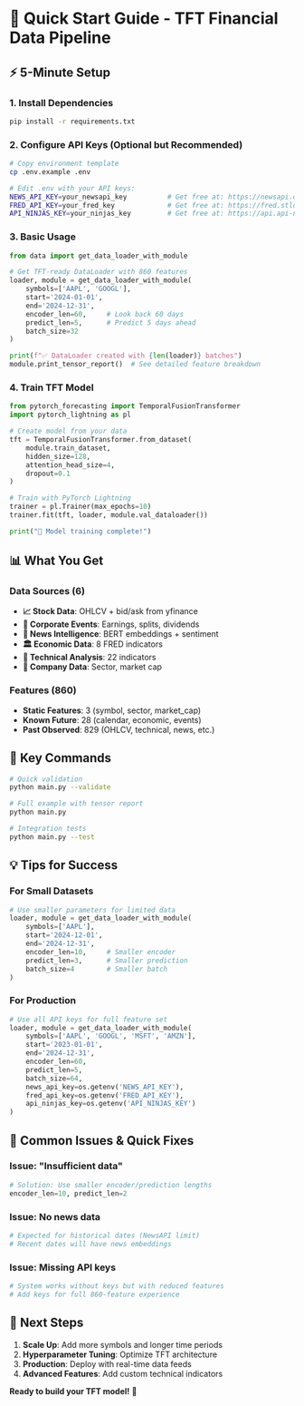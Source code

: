 # 🚀 Quick Start Guide - TFT Financial Data Pipeline

## ⚡ 5-Minute Setup

### 1. Install Dependencies
```bash
pip install -r requirements.txt
```

### 2. Configure API Keys (Optional but Recommended)
```bash
# Copy environment template
cp .env.example .env

# Edit .env with your API keys:
NEWS_API_KEY=your_newsapi_key          # Get free at: https://newsapi.org/
FRED_API_KEY=your_fred_key             # Get free at: https://fred.stlouisfed.org/
API_NINJAS_KEY=your_ninjas_key         # Get free at: https://api.api-ninjas.com/
```

### 3. Basic Usage
```python
from data import get_data_loader_with_module

# Get TFT-ready DataLoader with 860 features
loader, module = get_data_loader_with_module(
    symbols=['AAPL', 'GOOGL'],
    start='2024-01-01',
    end='2024-12-31',
    encoder_len=60,     # Look back 60 days
    predict_len=5,      # Predict 5 days ahead
    batch_size=32
)

print(f"✅ DataLoader created with {len(loader)} batches")
module.print_tensor_report()  # See detailed feature breakdown
```

### 4. Train TFT Model
```python
from pytorch_forecasting import TemporalFusionTransformer
import pytorch_lightning as pl

# Create model from your data
tft = TemporalFusionTransformer.from_dataset(
    module.train_dataset,
    hidden_size=128,
    attention_head_size=4,
    dropout=0.1
)

# Train with PyTorch Lightning
trainer = pl.Trainer(max_epochs=10)
trainer.fit(tft, loader, module.val_dataloader())

print("🎉 Model training complete!")
```

## 📊 What You Get

### Data Sources (6)
- **📈 Stock Data**: OHLCV + bid/ask from yfinance
- **📅 Corporate Events**: Earnings, splits, dividends
- **📰 News Intelligence**: BERT embeddings + sentiment
- **🏛️ Economic Data**: 8 FRED indicators
- **🔧 Technical Analysis**: 22 indicators
- **🏢 Company Data**: Sector, market cap

### Features (860)
- **Static Features**: 3 (symbol, sector, market_cap)
- **Known Future**: 28 (calendar, economic, events)
- **Past Observed**: 829 (OHLCV, technical, news, etc.)

## 🎯 Key Commands

```bash
# Quick validation
python main.py --validate

# Full example with tensor report
python main.py

# Integration tests
python main.py --test
```

## 💡 Tips for Success

### For Small Datasets
```python
# Use smaller parameters for limited data
loader, module = get_data_loader_with_module(
    symbols=['AAPL'],
    start='2024-12-01',
    end='2024-12-31',
    encoder_len=10,     # Smaller encoder
    predict_len=3,      # Smaller prediction
    batch_size=4        # Smaller batch
)
```

### For Production
```python
# Use all API keys for full feature set
loader, module = get_data_loader_with_module(
    symbols=['AAPL', 'GOOGL', 'MSFT', 'AMZN'],
    start='2023-01-01',
    end='2024-12-31',
    encoder_len=60,
    predict_len=5,
    batch_size=64,
    news_api_key=os.getenv('NEWS_API_KEY'),
    fred_api_key=os.getenv('FRED_API_KEY'),
    api_ninjas_key=os.getenv('API_NINJAS_KEY')
)
```

## 🔧 Common Issues & Quick Fixes

### Issue: "Insufficient data"
```python
# Solution: Use smaller encoder/prediction lengths
encoder_len=10, predict_len=2
```

### Issue: No news data
```python
# Expected for historical dates (NewsAPI limit)
# Recent dates will have news embeddings
```

### Issue: Missing API keys
```python
# System works without keys but with reduced features
# Add keys for full 860-feature experience
```

## 🚀 Next Steps

1. **Scale Up**: Add more symbols and longer time periods
2. **Hyperparameter Tuning**: Optimize TFT architecture
3. **Production**: Deploy with real-time data feeds
4. **Advanced Features**: Add custom technical indicators

**Ready to build your TFT model!** 🎯
